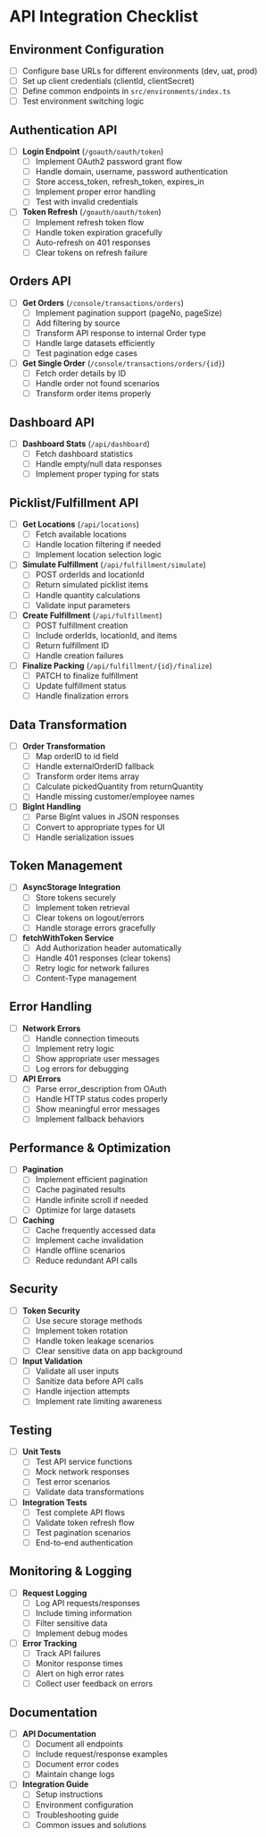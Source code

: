 
# API Integration Checklist

## Environment Configuration
- [ ] Configure base URLs for different environments (dev, uat, prod)
- [ ] Set up client credentials (clientId, clientSecret)
- [ ] Define common endpoints in `src/environments/index.ts`
- [ ] Test environment switching logic

## Authentication API
- [ ] **Login Endpoint** (`/goauth/oauth/token`)
  - [ ] Implement OAuth2 password grant flow
  - [ ] Handle domain, username, password authentication
  - [ ] Store access_token, refresh_token, expires_in
  - [ ] Implement proper error handling
  - [ ] Test with invalid credentials

- [ ] **Token Refresh** (`/goauth/oauth/token`)
  - [ ] Implement refresh token flow
  - [ ] Handle token expiration gracefully
  - [ ] Auto-refresh on 401 responses
  - [ ] Clear tokens on refresh failure

## Orders API
- [ ] **Get Orders** (`/console/transactions/orders`)
  - [ ] Implement pagination support (pageNo, pageSize)
  - [ ] Add filtering by source
  - [ ] Transform API response to internal Order type
  - [ ] Handle large datasets efficiently
  - [ ] Test pagination edge cases

- [ ] **Get Single Order** (`/console/transactions/orders/{id}`)
  - [ ] Fetch order details by ID
  - [ ] Handle order not found scenarios
  - [ ] Transform order items properly

## Dashboard API
- [ ] **Dashboard Stats** (`/api/dashboard`)
  - [ ] Fetch dashboard statistics
  - [ ] Handle empty/null data responses
  - [ ] Implement proper typing for stats

## Picklist/Fulfillment API
- [ ] **Get Locations** (`/api/locations`)
  - [ ] Fetch available locations
  - [ ] Handle location filtering if needed
  - [ ] Implement location selection logic

- [ ] **Simulate Fulfillment** (`/api/fulfillment/simulate`)
  - [ ] POST orderIds and locationId
  - [ ] Return simulated picklist items
  - [ ] Handle quantity calculations
  - [ ] Validate input parameters

- [ ] **Create Fulfillment** (`/api/fulfillment`)
  - [ ] POST fulfillment creation
  - [ ] Include orderIds, locationId, and items
  - [ ] Return fulfillment ID
  - [ ] Handle creation failures

- [ ] **Finalize Packing** (`/api/fulfillment/{id}/finalize`)
  - [ ] PATCH to finalize fulfillment
  - [ ] Update fulfillment status
  - [ ] Handle finalization errors

## Data Transformation
- [ ] **Order Transformation**
  - [ ] Map orderID to id field
  - [ ] Handle externalOrderID fallback
  - [ ] Transform order items array
  - [ ] Calculate pickedQuantity from returnQuantity
  - [ ] Handle missing customer/employee names

- [ ] **BigInt Handling**
  - [ ] Parse BigInt values in JSON responses
  - [ ] Convert to appropriate types for UI
  - [ ] Handle serialization issues

## Token Management
- [ ] **AsyncStorage Integration**
  - [ ] Store tokens securely
  - [ ] Implement token retrieval
  - [ ] Clear tokens on logout/errors
  - [ ] Handle storage errors gracefully

- [ ] **fetchWithToken Service**
  - [ ] Add Authorization header automatically
  - [ ] Handle 401 responses (clear tokens)
  - [ ] Retry logic for network failures
  - [ ] Content-Type management

## Error Handling
- [ ] **Network Errors**
  - [ ] Handle connection timeouts
  - [ ] Implement retry logic
  - [ ] Show appropriate user messages
  - [ ] Log errors for debugging

- [ ] **API Errors**
  - [ ] Parse error_description from OAuth
  - [ ] Handle HTTP status codes properly
  - [ ] Show meaningful error messages
  - [ ] Implement fallback behaviors

## Performance & Optimization
- [ ] **Pagination**
  - [ ] Implement efficient pagination
  - [ ] Cache paginated results
  - [ ] Handle infinite scroll if needed
  - [ ] Optimize for large datasets

- [ ] **Caching**
  - [ ] Cache frequently accessed data
  - [ ] Implement cache invalidation
  - [ ] Handle offline scenarios
  - [ ] Reduce redundant API calls

## Security
- [ ] **Token Security**
  - [ ] Use secure storage methods
  - [ ] Implement token rotation
  - [ ] Handle token leakage scenarios
  - [ ] Clear sensitive data on app background

- [ ] **Input Validation**
  - [ ] Validate all user inputs
  - [ ] Sanitize data before API calls
  - [ ] Handle injection attempts
  - [ ] Implement rate limiting awareness

## Testing
- [ ] **Unit Tests**
  - [ ] Test API service functions
  - [ ] Mock network responses
  - [ ] Test error scenarios
  - [ ] Validate data transformations

- [ ] **Integration Tests**
  - [ ] Test complete API flows
  - [ ] Validate token refresh flow
  - [ ] Test pagination scenarios
  - [ ] End-to-end authentication

## Monitoring & Logging
- [ ] **Request Logging**
  - [ ] Log API requests/responses
  - [ ] Include timing information
  - [ ] Filter sensitive data
  - [ ] Implement debug modes

- [ ] **Error Tracking**
  - [ ] Track API failures
  - [ ] Monitor response times
  - [ ] Alert on high error rates
  - [ ] Collect user feedback on errors

## Documentation
- [ ] **API Documentation**
  - [ ] Document all endpoints
  - [ ] Include request/response examples
  - [ ] Document error codes
  - [ ] Maintain change logs

- [ ] **Integration Guide**
  - [ ] Setup instructions
  - [ ] Environment configuration
  - [ ] Troubleshooting guide
  - [ ] Common issues and solutions
